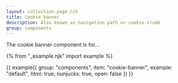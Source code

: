 ```yaml
---
layout: collection-page.njk
title: Cookie banner
description: Also known as navigation path or cookie crumb
group: components
---
```


The cookie banner component is for...

{% from "_example.njk" import example %}

{{ example({ group: "components", item: "cookie-banner", example: "default", html: true, nunjucks: true, open: false }) }}
